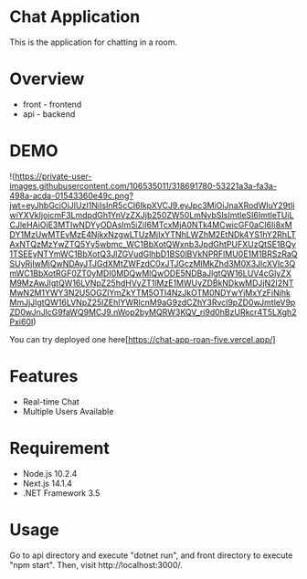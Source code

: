 
# Chat Application
This is the application for chatting in a room.

# Overview
* front - frontend
* api - backend

# DEMO
!(https://private-user-images.githubusercontent.com/106535011/318691780-53221a3a-fa3a-498a-acda-01543360e49c.png?jwt=eyJhbGciOiJIUzI1NiIsInR5cCI6IkpXVCJ9.eyJpc3MiOiJnaXRodWIuY29tIiwiYXVkIjoicmF3LmdpdGh1YnVzZXJjb250ZW50LmNvbSIsImtleSI6ImtleTUiLCJleHAiOjE3MTIwNDYyODAsIm5iZiI6MTcxMjA0NTk4MCwicGF0aCI6Ii8xMDY1MzUwMTEvMzE4NjkxNzgwLTUzMjIxYTNhLWZhM2EtNDk4YS1hY2RhLTAxNTQzMzYwZTQ5Yy5wbmc_WC1BbXotQWxnb3JpdGhtPUFXUzQtSE1BQy1TSEEyNTYmWC1BbXotQ3JlZGVudGlhbD1BS0lBVkNPRFlMU0E1M1BRSzRaQSUyRjIwMjQwNDAyJTJGdXMtZWFzdC0xJTJGczMlMkZhd3M0X3JlcXVlc3QmWC1BbXotRGF0ZT0yMDI0MDQwMlQwODE5NDBaJlgtQW16LUV4cGlyZXM9MzAwJlgtQW16LVNpZ25hdHVyZT1lMzE1MWUyZDBkNDkwMDJjN2I2NTMwN2M1YWY3N2U5OGZlYmZkYTM5OTI4NzJkOTM0NDYwYjMxYzFiNjhkMmJjJlgtQW16LVNpZ25lZEhlYWRlcnM9aG9zdCZhY3Rvcl9pZD0wJmtleV9pZD0wJnJlcG9faWQ9MCJ9.nWop2byMQRW3KQV_ri9d0hBzURkcr4T5LXgh2Pxi60I)

You can try deployed one here[https://chat-app-roan-five.vercel.app/]

# Features
* Real-time Chat
* Multiple Users Available

# Requirement
* Node.js 10.2.4
* Next.js 14.1.4
* .NET Framework 3.5

# Usage

Go to api directory and execute "dotnet run", and front directory to execute "npm start".
Then, visit http://localhost:3000/.
